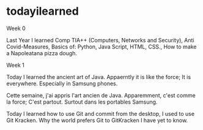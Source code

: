 # todayilearned

Week 0

Last Year I learned Comp TIA++ (Computers, Networks and Security), Anti Covid-Measures, Basics of: Python, Java Script, HTML, CSS., How to make a Napoleatana pizza dough.

Week 1

Today I learned the ancient art of Java. Appaerntly it is like the force; It is everywhere. Especially in Samsung phones.

Cette semaine, j'ai appris l'art ancien de Java. Apparemment, c'est comme la force; C'est partout. Surtout dans les portables Samsung.

Today I learned how to use Git and commit from the desktop, I used to use Git Kracken. Why the world prefers Git to GitKracken I have yet to know.





